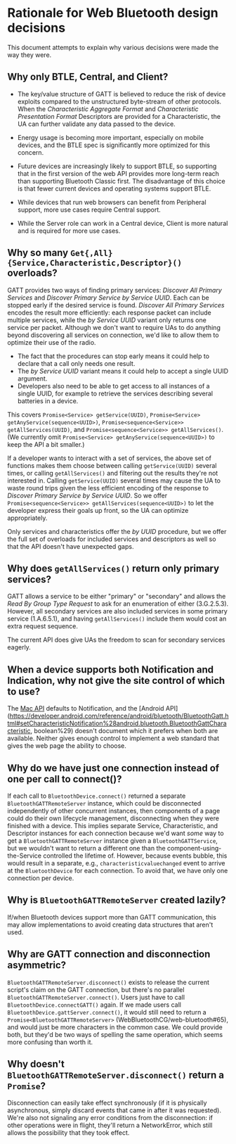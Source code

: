 # Rationale for Web Bluetooth design decisions

This document attempts to explain why various decisions were made the way they were.

## Why only BTLE, Central, and Client?

* The key/value structure of GATT is believed to reduce the risk of device exploits
  compared to the unstructured byte-stream of other protocols.
  When the <i>Characteristic Aggregate Format</i> and <i>Characteristic Presentation Format</i>
  <a title="Descriptor">Descriptors</a> are provided for a <a>Characteristic</a>,
  the UA can further validate any data passed to the device.

* Energy usage is becoming more important, especially on mobile devices,
  and the BTLE spec is significantly more optimized for this concern.

* Future devices are increasingly likely to support BTLE,
  so supporting that in the first version of the web API provides more long-term reach
  than supporting Bluetooth Classic first.
  The disadvantage of this choice is that fewer current devices and operating systems support BTLE.

* While devices that run web browsers can benefit from <a>Peripheral</a> support,
  more use cases require <a>Central</a> support.

* While the <a>Server</a> role can work in a <a>Central</a> device,
  <a>Client</a> is more natural and is required for more use cases.

## Why so many `Get{,All}{Service,Characteristic,Descriptor}()` overloads?

GATT provides two ways of finding primary services:
_Discover All Primary Services_ and _Discover Primary Service by Service UUID_.
Each can be stopped early if the desired service is found.
_Discover All Primary Services_ encodes the result more efficiently:
each response packet can include multiple services,
while the _by Service UUID_ variant only returns one service per packet.
Although we don't want to require UAs to do anything
beyond discovering all services on connection,
we'd like to allow them to optimize their use of the radio.

* The fact that the procedures can stop early means
  it could help to declare that a call only needs one result.
* The _by Service UUID_ variant means it could help to accept a single UUID argument.
* Developers also need to be able to get access to all instances of a single UUID,
  for example to retrieve the services describing several batteries in a device.

This covers `Promise<Service> getService(UUID)`,
`Promise<Service> getAnyService(sequence<UUID>)`,
`Promise<sequence<Service>> getAllServices(UUID)`, and
`Promise<sequence<Service>> getAllServices()`.
(We currently omit `Promise<Service> getAnyService(sequence<UUID>)`
to keep the API a bit smaller.)

If a developer wants to interact with a set of services,
the above set of functions makes them choose between calling `getService(UUID)` several times,
or calling `getAllServices()` and filtering out the results they're not interested in.
Calling `getService(UUID)` several times may cause the UA to waste round trips
given the less efficient encoding of the response to _Discover Primary Service by Service UUID_.
So we offer `Promise<sequence<Service>> getAllServices(sequence<UUID>)`
to let the developer express their goals up front, so the UA can optimize appropriately.

Only services and characteristics offer the _by UUID_ procedure,
but we offer the full set of overloads for included services and descriptors as well
so that the API doesn't have unexpected gaps.

## Why does `getAllServices()` return only primary services?

GATT allows a service to be either "primary" or "secondary" and
allows the _Read By Group Type Request_ to ask for an enumeration of either (3.G.2.5.3).
However, all secondary services are also included services in some primary service (1.A.6.5.1),
and having `getAllServices()` include them would cost an extra request sequence.

The current API does give UAs the freedom to scan for secondary services eagerly.

## When a device supports both Notification and Indication, why not give the site control of which to use?

The [Mac API](https://developer.apple.com/library/ios/documentation/CoreBluetooth/Reference/CBPeripheral_Class/index.html#//apple_ref/doc/uid/TP40011289-CH1-SW6)
defaults to Notification,
and the [Android API](https://developer.android.com/reference/android/bluetooth/BluetoothGatt.html#setCharacteristicNotification%28android.bluetooth.BluetoothGattCharacteristic, boolean%29)
doesn't document which it prefers when both are available.
Neither gives enough control to
implement a web standard that gives the web page the ability to choose.

## Why do we have just one connection instead of one per call to connect()?

If each call to `BluetoothDevice.connect()` returned a separate `BluetoothGATTRemoteServer` instance,
which could be disconnected independently of other concurrent instances,
then components of a page could do their own lifecycle management,
disconnecting when they were finished with a device.
This implies separate Service, Characteristic, and Descriptor instances for each connection because
we'd want _some_ way to get a `BluetoothGATTRemoteServer` instance given a `BluetoothGATTService`,
but we wouldn't want to return a different one than
the component-using-the-Service controlled the lifetime of.
However, because events bubble, this would result in a separate, e.g.,
`characteristicvaluechanged` event to arrive at the `BluetoothDevice` for each connection.
To avoid that, we have only one connection per device.

## Why is `BluetoothGATTRemoteServer` created lazily?

If/when Bluetooth devices support more than GATT communication,
this may allow implementations to avoid creating data structures that aren't used.

## Why are GATT connection and disconnection asymmetric?

`BluetoothGATTRemoteServer.disconnect()` exists
to release the current script's claim on the GATT connection,
but there's no parallel `BluetoothGATTRemoteServer.connect()`.
Users just have to call `BluetoothDevice.connectGATT()` again.
If we made users call `BluetoothDevice.gattServer.connect()`,
it would still need to return a `Promise<BluetoothGATTRemoteServer>` (WebBluetoothCG/web-bluetooth#65),
and would just be more characters in the common case.
We could provide both, but they'd be two ways of spelling the same operation,
which seems more confusing than worth it.

## Why doesn't `BluetoothGATTRemoteServer.disconnect()` return a `Promise`?

Disconnection can easily take effect synchronously
(if it is physically asynchronous, simply discard events that came in after it was requested).
We're also not signaling any error conditions from the disconnection:
if other operations were in flight, they'll return a NetworkError,
which still allows the possibility that they took effect.
